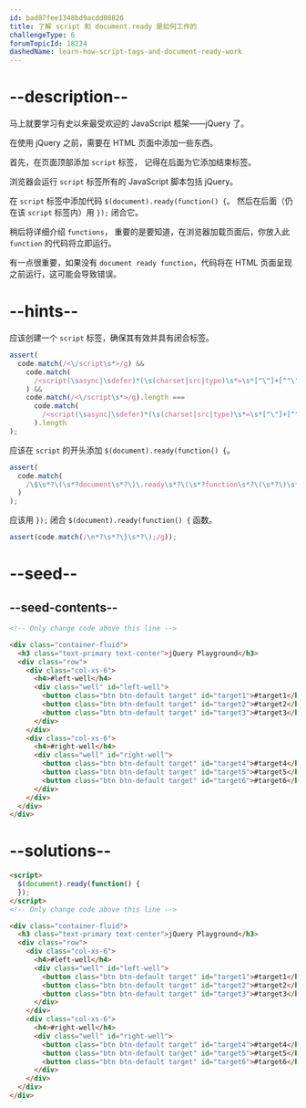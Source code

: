 ```yaml
---
id: bad87fee1348bd9acdd08826
title: 了解 script 和 document.ready 是如何工作的
challengeType: 6
forumTopicId: 18224
dashedName: learn-how-script-tags-and-document-ready-work
---
```


# --description--

马上就要学习有史以来最受欢迎的 JavaScript 框架——jQuery 了。

在使用 jQuery 之前，需要在 HTML 页面中添加一些东西。

首先，在页面顶部添加 `script` 标签， 记得在后面为它添加结束标签。

浏览器会运行 `script` 标签所有的 JavaScript 脚本包括 jQuery。

在 `script` 标签中添加代码 `$(document).ready(function() {`。 然后在后面（仍在该 `script` 标签内）用 `});` 闭合它。

稍后将详细介绍 `functions`， 重要的是要知道，在浏览器加载页面后，你放入此 `function` 的代码将立即运行。

有一点很重要，如果没有 `document ready function`，代码将在 HTML 页面呈现之前运行，这可能会导致错误。

# --hints--

应该创建一个 `script` 标签，确保其有效并具有闭合标签。

```js
assert(
  code.match(/<\/script\s*>/g) &&
    code.match(
      /<script(\sasync|\sdefer)*(\s(charset|src|type)\s*=\s*["\"]+[^"\"]*["\"]+)*(\sasync|\sdefer)*\s*>/g
    ) &&
    code.match(/<\/script\s*>/g).length ===
      code.match(
        /<script(\sasync|\sdefer)*(\s(charset|src|type)\s*=\s*["\"]+[^"\"]*["\"]+)*(\sasync|\sdefer)*\s*>/g
      ).length
);
```

应该在 `script` 的开头添加 `$(document).ready(function() {`。

```js
assert(
  code.match(
    /\$\s*?\(\s*?document\s*?\)\.ready\s*?\(\s*?function\s*?\(\s*?\)\s*?\{/g
  )
);
```

应该用 `});` 闭合 `$(document).ready(function() {` 函数。

```js
assert(code.match(/\n*?\s*?\}\s*?\);/g));
```

# --seed--

## --seed-contents--

```html
<!-- Only change code above this line -->

<div class="container-fluid">
  <h3 class="text-primary text-center">jQuery Playground</h3>
  <div class="row">
    <div class="col-xs-6">
      <h4>#left-well</h4>
      <div class="well" id="left-well">
        <button class="btn btn-default target" id="target1">#target1</button>
        <button class="btn btn-default target" id="target2">#target2</button>
        <button class="btn btn-default target" id="target3">#target3</button>
      </div>
    </div>
    <div class="col-xs-6">
      <h4>#right-well</h4>
      <div class="well" id="right-well">
        <button class="btn btn-default target" id="target4">#target4</button>
        <button class="btn btn-default target" id="target5">#target5</button>
        <button class="btn btn-default target" id="target6">#target6</button>
      </div>
    </div>
  </div>
</div>
```

# --solutions--

```html
<script>
  $(document).ready(function() {
  });
</script>
<!-- Only change code above this line -->

<div class="container-fluid">
  <h3 class="text-primary text-center">jQuery Playground</h3>
  <div class="row">
    <div class="col-xs-6">
      <h4>#left-well</h4>
      <div class="well" id="left-well">
        <button class="btn btn-default target" id="target1">#target1</button>
        <button class="btn btn-default target" id="target2">#target2</button>
        <button class="btn btn-default target" id="target3">#target3</button>
      </div>
    </div>
    <div class="col-xs-6">
      <h4>#right-well</h4>
      <div class="well" id="right-well">
        <button class="btn btn-default target" id="target4">#target4</button>
        <button class="btn btn-default target" id="target5">#target5</button>
        <button class="btn btn-default target" id="target6">#target6</button>
      </div>
    </div>
  </div>
</div>
```
